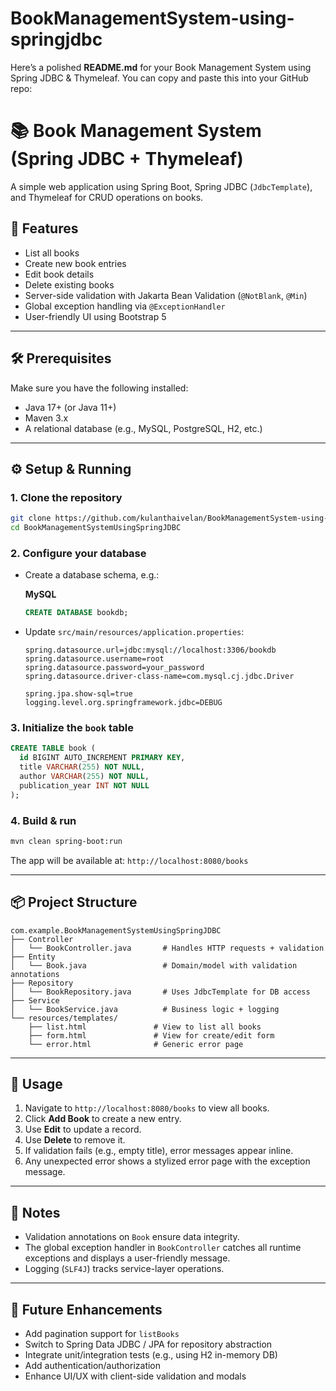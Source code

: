 # BookManagementSystem-using-springjdbc

Here’s a polished **README.md** for your Book Management System using Spring JDBC & Thymeleaf. You can copy and paste this into your GitHub repo:

# 📚 Book Management System (Spring JDBC + Thymeleaf)

A simple web application using Spring Boot, Spring JDBC (`JdbcTemplate`), and Thymeleaf for CRUD operations on books.

## 🔧 Features

- List all books
- Create new book entries
- Edit book details
- Delete existing books
- Server-side validation with Jakarta Bean Validation (`@NotBlank`, `@Min`)
- Global exception handling via `@ExceptionHandler`
- User-friendly UI using Bootstrap 5

---

## 🛠️ Prerequisites

Make sure you have the following installed:

- Java 17+ (or Java 11+)
- Maven 3.x
- A relational database (e.g., MySQL, PostgreSQL, H2, etc.)

---

## ⚙️ Setup & Running

### 1. Clone the repository
```bash
git clone https://github.com/kulanthaivelan/BookManagementSystem-using-springjdbc.git
cd BookManagementSystemUsingSpringJDBC
````

### 2. Configure your database

* Create a database schema, e.g.:

  **MySQL**

  ```sql
  CREATE DATABASE bookdb;
  ```
* Update `src/main/resources/application.properties`:

  ```properties
  spring.datasource.url=jdbc:mysql://localhost:3306/bookdb
  spring.datasource.username=root
  spring.datasource.password=your_password
  spring.datasource.driver-class-name=com.mysql.cj.jdbc.Driver

  spring.jpa.show-sql=true
  logging.level.org.springframework.jdbc=DEBUG
  ```

### 3. Initialize the `book` table

```sql
CREATE TABLE book (
  id BIGINT AUTO_INCREMENT PRIMARY KEY,
  title VARCHAR(255) NOT NULL,
  author VARCHAR(255) NOT NULL,
  publication_year INT NOT NULL
);
```

### 4. Build & run

```bash
mvn clean spring-boot:run
```

The app will be available at: `http://localhost:8080/books`

---

## 📦 Project Structure

```
com.example.BookManagementSystemUsingSpringJDBC
├── Controller
│   └── BookController.java       # Handles HTTP requests + validation
├── Entity
│   └── Book.java                 # Domain/model with validation annotations
├── Repository
│   └── BookRepository.java       # Uses JdbcTemplate for DB access
├── Service
│   └── BookService.java          # Business logic + logging
└── resources/templates/
    ├── list.html               # View to list all books
    ├── form.html               # View for create/edit form
    └── error.html              # Generic error page
```

---

## 🧪 Usage

1. Navigate to `http://localhost:8080/books` to view all books.
2. Click **Add Book** to create a new entry.
3. Use **Edit** to update a record.
4. Use **Delete** to remove it.
5. If validation fails (e.g., empty title), error messages appear inline.
6. Any unexpected error shows a stylized error page with the exception message.

---

## 🧠 Notes

* Validation annotations on `Book` ensure data integrity.
* The global exception handler in `BookController` catches all runtime exceptions and displays a user-friendly message.
* Logging (`SLF4J`) tracks service-layer operations.

---

## 🚀 Future Enhancements

* Add pagination support for `listBooks`
* Switch to Spring Data JDBC / JPA for repository abstraction
* Integrate unit/integration tests (e.g., using H2 in-memory DB)
* Add authentication/authorization
* Enhance UI/UX with client-side validation and modals
